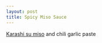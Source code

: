 ```yaml
---
layout: post
title: Spicy Miso Sauce
---
```


[Karashi su miso](/menu/sauces/karashi-su-miso-sauce) and chili garlic paste